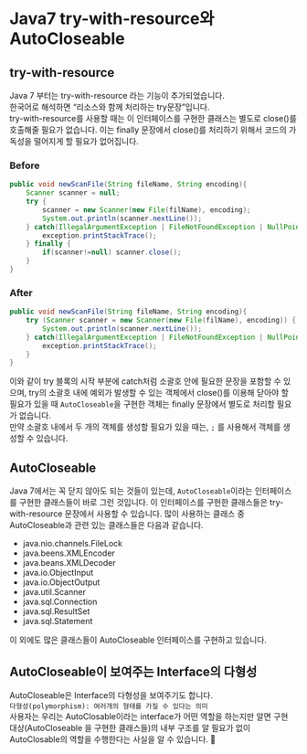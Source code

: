 # Java7 try-with-resource와 AutoCloseable

## try-with-resource

Java 7 부터는 try-with-resource 라는 기능이 추가되었습니다.  
한국어로 해석하면 “리소스와 함께 처리하는 try문장”입니다.  
try-with-resource를 사용할 때는 이 인터페이스를 구현한 클래스는 별도로 close()를 호출해줄 필요가 없습니다. 이는 finally 문장에서 close()를 처리하기 위해서 코드의 가독성을 떨어지게 할 필요가 없어집니다.

### Before

```java
public void newScanFile(String fileName, String encoding){
	Scanner scanner = null;
	try {
		scanner = new Scanner(new File(filName), encoding);
		System.out.println(scanner.nextLine());
	} catch(IllegalArgumentException | FileNotFoundException | NullPointerException exception) {
		exception.printStackTrace();
	} finally {
		if(scanner!=null) scanner.close();
	}
}
```

### After

```java
public void newScanFile(String fileName, String encoding){
	try (Scanner scanner = new Scanner(new File(filName), encoding)) {
		System.out.println(scanner.nextLine());
	} catch(IllegalArgumentException | FileNotFoundException | NullPointerException exception) {
		exception.printStackTrace();
	}
}
```

이와 같이 try 블록의 시작 부분에 catch처럼 소괄호 안에 필요한 문장을 포함할 수 있으며, try의 소괄호 내에 예외가 발생할 수 있는 객체에서 close()를 이용해 닫아야 할 필요가 있을 때 `AutoCloseable`을 구현한 객체는 finally 문장에서 별도로 처리할 필요가 없습니다.    
만약 소괄호 내에서 두 개의 객체를 생성할 필요가 있을 때는, `;` 를 사용해서 객체를 생성할 수 있습니다.

## AutoCloseable

Java 7에서는 꼭 닫지 않아도 되는 것들이 있는데, `AutoCloseable`이라는 인터페이스를 구현한 클래스들이 바로 그런 것입니다. 이 인터페이스를 구현한 클래스들은 try-with-resource 문장에서 사용할 수 있습니다. 많이 사용하는 클래스 중 AutoCloseable과 관련 있는 클래스들은 다음과 같습니다.

- java.nio.channels.FileLock
- java.beens.XMLEncoder
- java.beans.XMLDecoder
- java.io.ObjectInput
- java.io.ObjectOutput
- java.util.Scanner
- java.sql.Connection
- java.sql.ResultSet
- java.sql.Statement

이 외에도 많은 클래스들이 AutoCloseable 인터페이스를 구현하고 있습니다.

## AutoCloseable이 보여주는 Interface의 다형성

AutoCloseable은 Interface의 다형성을 보여주기도 합니다.  
`다형성(polymorphism): 여러개의 형태를 가질 수 있다는 의미`   
사용자는 우리는 AutoClosable이라는 interface가 어떤 역할을 하는지만 알면 구현 대상(AutoCloseable 을 구현한 클래스들)의 내부 구조를 알 필요가 없이 AutoClosable의 역할을 수행한다는 사실을 알 수 있습니다. 🙂